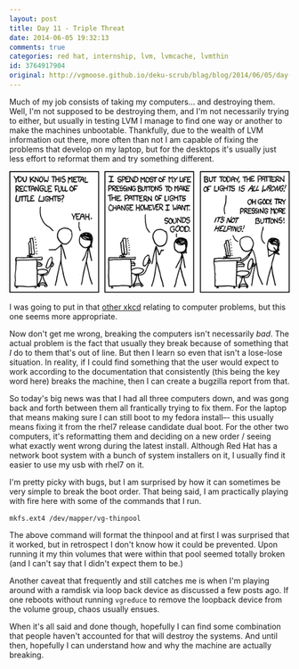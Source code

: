 ```yaml
---
layout: post
title: Day 11 - Triple Threat
date: 2014-06-05 19:32:13
comments: true
categories: red hat, internship, lvm, lvmcache, lvmthin
id: 3764917904
original: http://vgmoose.github.io/deku-scrub/blag/blog/2014/06/05/day-11-triple-threat/
---
```


Much of my job consists of taking my computers... and destroying them. Well, I'm not supposed to be destroying them, and I'm not necessarily trying to either, but usually in testing LVM I manage to find one way or another to make the machines unbootable. Thankfully, due to the wealth of LVM information out there, more often than not I am capable of fixing the problems that develop on my laptop, but for the desktops it's usually just less effort to reformat them and try something different.

![xkcd](computer_problems.png)

I was going to put in that [other xkcd](http://xkcd.com/349/) relating to computer problems, but this one seems more appropriate.

Now don't get me wrong, breaking the computers isn't necessarily *bad*. The actual problem is the fact that usually they break because of something that *I* do to them that's out of line. But then I learn so even that isn't a lose-lose situation. In reality, if I could find something that the user would expect to work according to the documentation that consistently (this being the key word here) breaks the machine, then I can create a bugzilla report from that.

So today's big news was that I had all three computers down, and was gong back and forth between them all frantically trying to fix them. For the laptop that means making sure I can still boot to my fedora install–- this usually means fixing it from the rhel7 release candidate dual boot. For the other two computers, it's reformatting them and deciding on a new order / seeing what exactly went wrong during the latest install. Although Red Hat has a network boot system with a bunch of system installers on it, I usually find it easier to use my usb with rhel7 on it.

I'm pretty picky with bugs, but I am surprised by how it can sometimes be very simple to break the boot order. That being said, I am practically playing with fire here with some of the commands that I run.

```
mkfs.ext4 /dev/mapper/vg-thinpool
```

The above command will format the thinpool and at first I was surprised that it worked, but in retrospect I don't know how it could be prevented. Upon running it my thin volumes that were within that pool seemed totally broken (and I can't say that I didn't expect them to be.)

Another caveat that frequently and still catches me is when I'm playing around with a ramdisk via loop back device as discussed a few posts ago. If one reboots without running ```vgreduce``` to remove the loopback device from the volume group, chaos usually ensues.

When it's all said and done though, hopefully I can find some combination that people haven't accounted for that will destroy the systems. And until then, hopefully I can understand how and why the machine are actually breaking.
